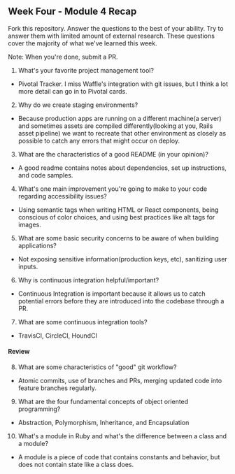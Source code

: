 ## Week Four - Module 4 Recap

Fork this repository. Answer the questions to the best of your ability. Try to answer them with limited amount of external research. These questions cover the majority of what we've learned this week.

Note: When you're done, submit a PR.

1. What's your favorite project management tool?
  - Pivotal Tracker. I miss Waffle's integration with git issues, but  I think a lot more detail can go in to Pivotal cards.
2. Why do we create staging environments?
  - Because production apps are running on a different machine(a server) and sometimes assets are compiled differently(looking at you, Rails asset pipeline) we want to recreate that other environment as closely as possible to catch any errors that might occur on deploy.
3. What are the characteristics of a good README (in your opinion)?
  - A good readme contains notes about dependencies, set up instructions, and code samples.
4. What's one main improvement you're going to make to your code regarding accessibility issues?
  - Using semantic tags when writing HTML or React components, being conscious of color choices, and using best practices like alt tags for images.
5. What are some basic security concerns to be aware of when building applications?
  - Not exposing sensitive information(production keys, etc), sanitizing user inputs.
6. Why is continuous integration helpful/important?
  - Continuous Integration is important because it allows us to catch potential errors before they are introduced into the codebase through a PR.
7. What are some continuous integration tools?
 - TravisCI, CircleCI, HoundCI

#### Review  

8. What are some characteristics of "good" git workflow?
  - Atomic commits, use of branches and PRs, merging updated code into feature branches regularly.
9. What are the four fundamental concepts of object oriented programming?
  - Abstraction, Polymorphism, Inheritance, and Encapsulation
10. What's a module in Ruby and what's the difference between a class and a module?
 - A module is a piece of code that contains constants and behavior, but does not contain state like a class does. 
